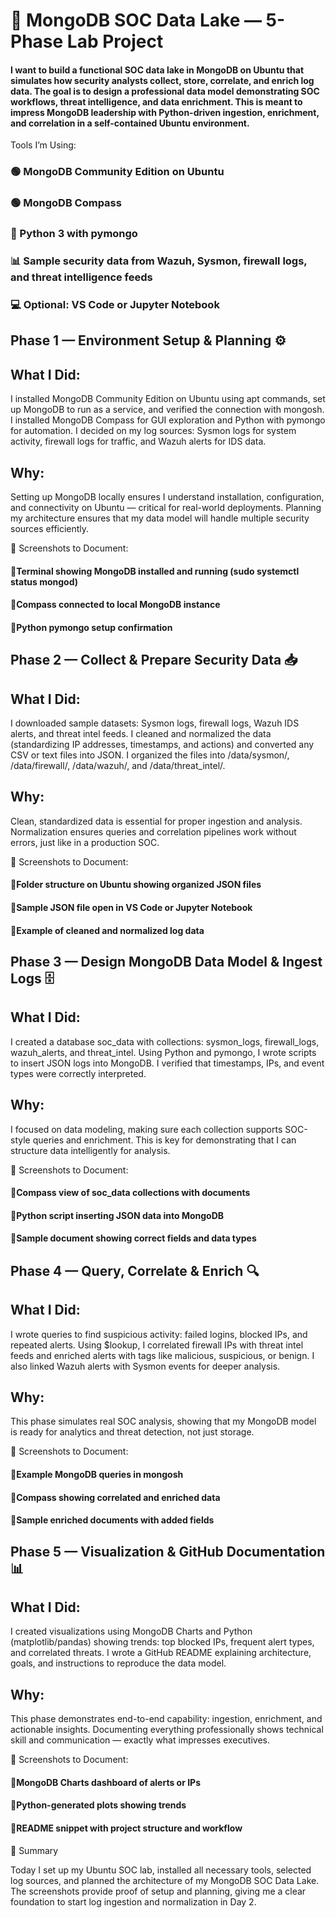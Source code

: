# 🧠 MongoDB SOC Data Lake — 5-Phase Lab Project 

#### I want to build a functional SOC data lake in MongoDB on Ubuntu that simulates how security analysts collect, store, correlate, and enrich log data. The goal is to design a professional data model demonstrating SOC workflows, threat intelligence, and data enrichment. This is meant to impress MongoDB leadership with Python-driven ingestion, enrichment, and correlation in a self-contained Ubuntu environment.

Tools I’m Using:

### 🟢 MongoDB Community Edition on Ubuntu

### 🟢 MongoDB Compass

### 🐍 Python 3 with pymongo

### 📊 Sample security data from Wazuh, Sysmon, firewall logs, and threat intelligence feeds

### 💻 Optional: VS Code or Jupyter Notebook

## Phase 1 — Environment Setup & Planning ⚙️

## What I Did:
I installed MongoDB Community Edition on Ubuntu using apt commands, set up MongoDB to run as a service, and verified the connection with mongosh. I installed MongoDB Compass for GUI exploration and Python with pymongo for automation. I decided on my log sources: Sysmon logs for system activity, firewall logs for traffic, and Wazuh alerts for IDS data.

## Why:
Setting up MongoDB locally ensures I understand installation, configuration, and connectivity on Ubuntu — critical for real-world deployments. Planning my architecture ensures that my data model will handle multiple security sources efficiently.

📸 Screenshots to Document:

#### 🍃Terminal showing MongoDB installed and running (sudo systemctl status mongod)

#### 🍃Compass connected to local MongoDB instance

#### 🍃Python pymongo setup confirmation

## Phase 2 — Collect & Prepare Security Data 📥

## What I Did:
I downloaded sample datasets: Sysmon logs, firewall logs, Wazuh IDS alerts, and threat intel feeds. I cleaned and normalized the data (standardizing IP addresses, timestamps, and actions) and converted any CSV or text files into JSON. I organized the files into /data/sysmon/, /data/firewall/, /data/wazuh/, and /data/threat_intel/.

## Why:
Clean, standardized data is essential for proper ingestion and analysis. Normalization ensures queries and correlation pipelines work without errors, just like in a production SOC.

📸 Screenshots to Document:

#### 🍃Folder structure on Ubuntu showing organized JSON files

#### 🍃Sample JSON file open in VS Code or Jupyter Notebook

#### 🍃Example of cleaned and normalized log data

## Phase 3 — Design MongoDB Data Model & Ingest Logs 🗄️

## What I Did:
I created a database soc_data with collections: sysmon_logs, firewall_logs, wazuh_alerts, and threat_intel. Using Python and pymongo, I wrote scripts to insert JSON logs into MongoDB. I verified that timestamps, IPs, and event types were correctly interpreted.

## Why:
I focused on data modeling, making sure each collection supports SOC-style queries and enrichment. This is key for demonstrating that I can structure data intelligently for analysis.

📸 Screenshots to Document:

#### 🍃Compass view of soc_data collections with documents

#### 🍃Python script inserting JSON data into MongoDB

#### 🍃Sample document showing correct fields and data types

## Phase 4 — Query, Correlate & Enrich 🔍

## What I Did:
I wrote queries to find suspicious activity: failed logins, blocked IPs, and repeated alerts. Using $lookup, I correlated firewall IPs with threat intel feeds and enriched alerts with tags like malicious, suspicious, or benign. I also linked Wazuh alerts with Sysmon events for deeper analysis.

## Why:
This phase simulates real SOC analysis, showing that my MongoDB model is ready for analytics and threat detection, not just storage.

📸 Screenshots to Document:

#### 🍃Example MongoDB queries in mongosh

#### 🍃Compass showing correlated and enriched data

#### 🍃Sample enriched documents with added fields

## Phase 5 — Visualization & GitHub Documentation 📊

## What I Did:
I created visualizations using MongoDB Charts and Python (matplotlib/pandas) showing trends: top blocked IPs, frequent alert types, and correlated threats. I wrote a GitHub README explaining architecture, goals, and instructions to reproduce the data model.

## Why:
This phase demonstrates end-to-end capability: ingestion, enrichment, and actionable insights. Documenting everything professionally shows technical skill and communication — exactly what impresses executives.

📸 Screenshots to Document:

#### 🍃MongoDB Charts dashboard of alerts or IPs

#### 🍃Python-generated plots showing trends

#### 🍃README snippet with project structure and workflow


🏁 Summary

Today I set up my Ubuntu SOC lab, installed all necessary tools, selected log sources, and planned the architecture of my MongoDB SOC Data Lake. The screenshots provide proof of setup and planning, giving me a clear foundation to start log ingestion and normalization in Day 2.
